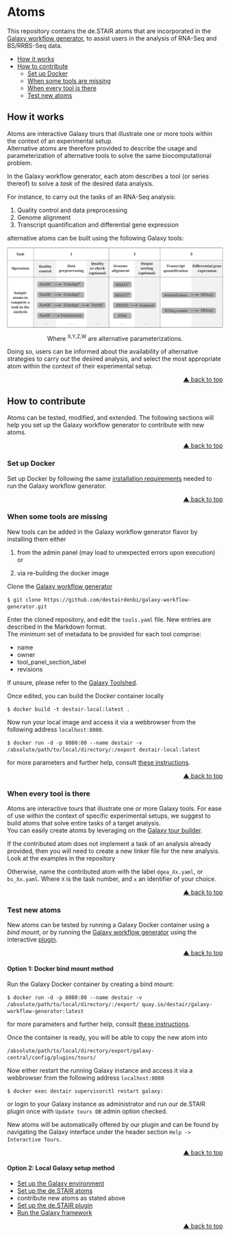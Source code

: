 <div id="top"></div>

# Atoms

This repository contains the de.STAIR atoms that are incorporated in the
[Galaxy workflow generator](https://github.com/destairdenbi/galaxy-workflow-generator),
to assist users in the analysis of RNA-Seq and BS/RRBS-Seq data.

- [How it works](#how-it-works)
- [How to contribute](#how-to-contribute)
  - [Set up Docker](#set-up-docker)
  - [When some tools are missing](#when-some-tools-are-missing)
  - [When every tool is there](#when-every-tool-is-there)
  - [Test new atoms](#test-new-atoms)


## How it works

Atoms are interactive Galaxy tours that illustrate one or more tools within the
context of an experimental setup.  
Alternative atoms are therefore provided to describe the usage and
parameterization of alternative tools to solve the same biocomputational
problem.  

In the Galaxy workflow generator, each atom describes a tool (or series
thereof) to solve a *task* of the desired data analysis.  

For instance, to carry out the tasks of an RNA-Seq analysis:
1. Quality control and data preprocessing
2. Genome alignment
3. Transcript quantification and differential gene expression

alternative atoms can be built using the following Galaxy tools:

<p align="center">
  <img align="center"
    src="web/atoms.png"
    width="600px"
    alt="Sample alternative atoms to complete a task in an RNA-Seq analysis"
    valign="top"/>
  <br />
  <div align="center">
Where <sup>X,Y,Z,W</sup> are alternative parameterizations.
  </div>
</p>

Doing so, users can be informed about the availability of alternative
strategies to carry out the desired analysis, and select the most appropriate
atom within the context of their experimental setup.
<p align="right"><a href="#top">&#x25B2; back to top</a></p>


## How to contribute

Atoms can be tested, modified, and extended. The following sections will help
you set up the Galaxy workflow generator to contribute with new atoms.
<p align="right"><a href="#top">&#x25B2; back to top</a></p>


### Set up Docker

Set up Docker by following the same [installation requirements](https://github.com/destairdenbi/galaxy-workflow-generator#installation-requirements)
needed to run the Galaxy workflow generator.
<p align="right"><a href="#top">&#x25B2; back to top</a></p>


### When some tools are missing

New tools can be added in the Galaxy workflow generator flavor by installing them either 

1) from the admin panel (may load to unexpected errors upon execution) or

2) via re-building the docker image

Clone the [Galaxy workflow generator](https://github.com/destairdenbi/galaxy-workflow-generator)
```
$ git clone https://github.com/destairdenbi/galaxy-workflow-generator.git
```

Enter the cloned repository, and edit the ``tools.yaml`` file. New entries are
described in the Markdown format.  
The minimum set of metadata to be provided for each tool comprise:
- name
- owner
- tool_panel_section_label
- revisions

If unsure, please refer to the [Galaxy Toolshed](https://toolshed.g2.bx.psu.edu/).  

Once edited, you can build the Docker container locally
```
$ docker build -t destair-local:latest .
```
Now run your local image and access it via a webbrowser from the following address ``localhost:8080``.
```
$ docker run -d -p 8080:80 --name destair -v /absolute/path/to/local/directory/:/export destair-local:latest
```

for more parameters and further help, consult
[these instructions](https://github.com/destairdenbi/galaxy-workflow-generator#run-the-container).

<p align="right"><a href="#top">&#x25B2; back to top</a></p>


### When every tool is there

Atoms are interactive tours that illustrate one or more Galaxy tools. For ease
of use within the context of specific experimental setups, we suggest to build
atoms that solve entire tasks of a target analysis.  
You can easily create atoms by leveraging on the [Galaxy tour builder](https://github.com/TailorDev/galaxy-tourbuilder).

If the contributed atom does not implement a task of an analysis already provided, then you will need to create a new linker file for the
new analysis. Look at the examples in the repository

Otherwise, name the contributed atom with the label ``dgea_Xx.yaml``, or
``bs_Xx.yaml``. Where ``X`` is the task number, and ``x`` an identifier of your choice.

<p align="right"><a href="#top">&#x25B2; back to top</a></p>


### Test new atoms

New atoms can be tested by running a Galaxy Docker container using a *bind
mount*, or by running the [Galaxy workflow generator](https://github.com/destairdenbi/galaxy-workflow-generator)
using the interactive [plugin](https://github.com/destairdenbi/galaxy-webhooks).

<p align="right"><a href="#top">&#x25B2; back to top</a></p>

#### Option 1: Docker bind mount method

Run the Galaxy Docker container by creating a bind mount:
```
$ docker run -d -p 8080:80 --name destair -v /absolute/path/to/local/directory/:/export/ quay.io/destair/galaxy-workflow-generator:latest
```
for more parameters and further help, consult
[these instructions](https://github.com/destairdenbi/galaxy-workflow-generator#run-the-container).


Once the container is ready, you will be able to copy the new atom into
```
/absolute/path/to/local/directory/export/galaxy-central/config/plugins/tours/
```
Now either restart the running Galaxy instance and access it via a webbrowser from the following address ``localhost:8080``
```
$ docker exec destair supervisorctl restart galaxy:
```
or login to your Galaxy instance as administrator and run our de.STAIR plugin once with ``Update tours DB`` admin option checked.

New atoms will be automatically offered by our plugin and can be found by navigating the Galaxy interface under the header
section ``Help -> Interactive Tours``.

<p align="right"><a href="#top">&#x25B2; back to top</a></p>

#### Option 2: Local Galaxy setup method

- [Set up the Galaxy environment](https://github.com/destairdenbi/galaxy-webhooks#set-up-the-galaxy-environment)
- [Set up the de.STAIR atoms](https://github.com/destairdenbi/galaxy-webhooks#set-up-the-destair-atoms)
- contribute new atoms as stated above
- [Set up the de.STAIR plugin](https://github.com/destairdenbi/galaxy-webhooks#set-up-the-destair-plugin)
- [Run the Galaxy framework](https://github.com/destairdenbi/galaxy-webhooks#run-the-galaxy-framework)

<p align="right"><a href="#top">&#x25B2; back to top</a></p>
